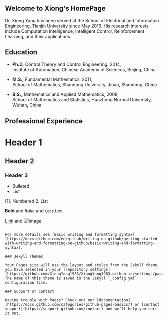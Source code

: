 ## Welcome to Xiong's HomePage

Dr. Xiong Yang has been served at the School of Electrical and Information Engineering, Tianjin University since May 2016. His research interests include Computation Intelligence,  Intelligent Control, Reinforcement Learning, and their applications.

## Education

 - **Ph.D,**   Control Theory and Control Engineering, 2014,  
               Institute of Automation, Chinese Academy of Sciences, Beijing, China
         
 - **M.S.,**   Fundamental Mathematics, 2011,   
               School of Mathematics, Shandong University, Jinan, Shandong, China
         
 - **B.S.,**   Mathematics and Applied Mathematics, 2008,  
               School of Mathematics and Statistics, Huazhong Normal University, Wuhan, China
               
               
## Professional Experience

# Header 1
## Header 2
### Header 3

- Bulleted
- List

[1]. Numbered
2. List

**Bold** and _Italic_ and `Code` text

[Link](url) and ![Image](src)
```

For more details see [Basic writing and formatting syntax](https://docs.github.com/en/github/writing-on-github/getting-started-with-writing-and-formatting-on-github/basic-writing-and-formatting-syntax).

### Jekyll Themes

Your Pages site will use the layout and styles from the Jekyll theme you have selected in your [repository settings](https://github.com/XiongYang1983/XiongYang1983.github.io/settings/pages). The name of this theme is saved in the Jekyll `_config.yml` configuration file.

### Support or Contact

Having trouble with Pages? Check out our [documentation](https://docs.github.com/categories/github-pages-basics/) or [contact support](https://support.github.com/contact) and we’ll help you sort it out.

